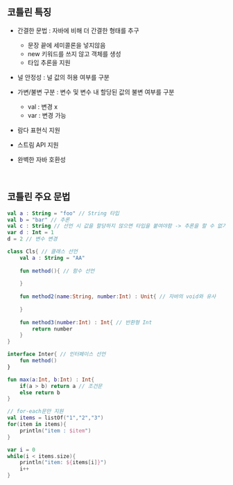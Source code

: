 



## 코틀린 특징

- 간결한 문법 : 자바에 비해 더 간결한 형태를 추구
  - 문장 끝에 세미콜론을 넣지않음
  - new 키워드를 쓰지 않고 객체를 생성
  - 타입 추론을 지원

- 널 안정성 : 널 값의 허용 여부를 구분
- 가변/불변 구분 : 변수 및 변수 내 할당된 값의 불변 여부를 구분
  - val : 변경 x
  - var : 변경 가능
- 람다 표현식 지원
- 스트림 API 지원
- 완벽한 자바 호환성

</br>

## 코틀린 주요 문법

```kotlin
val a : String = "foo" // String 타입
val b = "bar" // 추론
val c : String // 선언 시 값을 할당하지 않으면 타입을 붙여야함 -> 추론을 할 수 없기 때문
var d : Int = 1
d = 2 // 변수 변경

class Cls{ // 클래스 선언
    val a : String = "AA"
    
    fun method(){ // 함수 선언
        
    }
    
    fun method2(name:String, number:Int) : Unit{ // 자바의 void와 유사
        
    }
    
    fun method3(number:Int) : Int{ // 반환형 Int
        return number
    }
}

interface Inter{ // 인터페이스 선언
    fun method()
}

fun max(a:Int, b:Int) : Int{
    if(a > b) return a // 조건문
    else return b
}

// for-each문만 지원
val items = listOf("1","2","3")
for(item in items){
    println("item : $item")
}

var i = 0
while(i < items.size){
    println("item: ${items[i]}")
    i++
}
```

